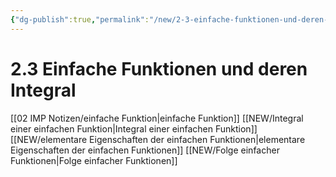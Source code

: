 ```yaml
---
{"dg-publish":true,"permalink":"/new/2-3-einfache-funktionen-und-deren-integral/"}
---
```


# 2.3 Einfache Funktionen und deren Integral

[[02 IMP Notizen/einfache Funktion\|einfache Funktion]]
[[NEW/Integral einer einfachen Funktion\|Integral einer einfachen Funktion]]
[[NEW/elementare Eigenschaften der einfachen Funktionen\|elementare Eigenschaften der einfachen Funktionen]]
[[NEW/Folge einfacher Funktionen\|Folge einfacher Funktionen]]
